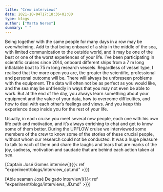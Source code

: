 ```yaml
---
title: "Crew interviews"
date: 2021-10-04T17:18:36+01:00
type: blogs
author: ["Marta Neres"]
summary: " "
---
```


Being together with the same people for many days in a row may be overwhelming. Add to that being onboard of a ship in the middle of the sea, with limited communication to the outside world, and it may be one of the best or one of the worst experiences of your life.
I’ve been participating in scientific cruises since 2014, onboard different ships from a 7 m long inflatable boat to 75 m long research vessels. Regardless of vessel type, I realised that the more open you are, the greater the scientific, professional and personal outcome will be. There will always be unforeseen problems with the equipment. The data will often not be as perfect as you would like, and the sea may be unfriendly in ways that you may not even be able to work. But at the end of the day, you always learn something about your equipment and the value of your data, how to overcome difficulties, and how to deal with each other’s feelings and views. And you keep this experience deep inside you for the rest of your life.

Usually, in each cruise you meet several new people, each one with his own life path and motivation, and it’s always enriching to chat and get to know some of them better. During the UPFLOW cruise we interviewed some members of the crew to know some of the stories of these crucial people, without whom our research could not be conducted. It was a huge pleasure to talk to each of them and share the laughs and tears that are marks of the joy, sadness, motivation and saudade that are behind each action taken at sea.

[Captain José Gomes interview]({{< ref "experiment/blogs/interview_cpt.md" >}})

[Able seaman José Delgado interview]({{< ref "experiment/blogs/interviews_JD.md" >}})

